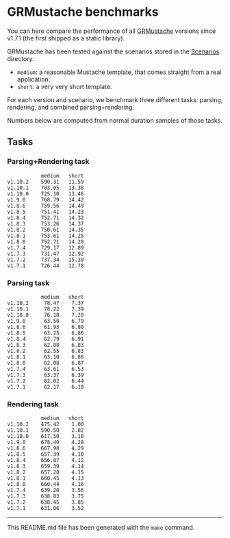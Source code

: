 # GRMustache benchmarks

You can here compare the performance of all [GRMustache](https://github.com/groue/GRMustache) versions since v1.7.1 (the first shipped as a static library).

GRMustache has been tested against the scenarios stored in the [Scenarios](GRMustacheBenchmark/tree/master/Scenarios) directory.

- `medium`: a reasonable Mustache template, that comes straight from a real application.
- `short`: a very very short template.

For each version and scenario, we benchmark three different tasks: parsing, rendering, and combined parsing+rendering.

Numbers below are computed from normal duration samples of those tasks.

## Tasks


### Parsing+Rendering task

	           medium   short
	v1.10.2    590.31   11.59
	v1.10.1    703.05   13.38
	v1.10.0    725.10   13.46
	v1.9.0     768.79   14.42
	v1.8.6     759.56   14.49
	v1.8.5     751.41   14.23
	v1.8.4     752.71   14.32
	v1.8.3     753.26   14.37
	v1.8.2     750.61   14.35
	v1.8.1     753.61   14.25
	v1.8.0     752.71   14.20
	v1.7.4     729.17   12.89
	v1.7.3     731.47   12.92
	v1.7.2     737.34   15.39
	v1.7.1     726.44   12.78

### Parsing task

	           medium   short
	v1.10.2     78.47    7.37
	v1.10.1     78.22    7.39
	v1.10.0     76.18    7.28
	v1.9.0      63.50    6.79
	v1.8.6      61.93    6.80
	v1.8.5      63.25    6.86
	v1.8.4      62.79    6.91
	v1.8.3      62.88    6.83
	v1.8.2      62.55    6.83
	v1.8.1      63.10    6.86
	v1.8.0      62.08    6.87
	v1.7.4      63.61    6.53
	v1.7.3      63.37    6.39
	v1.7.2      62.02    6.44
	v1.7.1      62.17    6.18

### Rendering task

	           medium   short
	v1.10.2    475.42    1.00
	v1.10.1    590.50    2.82
	v1.10.0    617.50    3.10
	v1.9.0     678.40    4.28
	v1.8.6     667.98    4.29
	v1.8.5     657.39    4.10
	v1.8.4     656.87    4.12
	v1.8.3     659.39    4.14
	v1.8.2     657.28    4.15
	v1.8.1     660.45    4.13
	v1.8.0     660.44    4.16
	v1.7.4     639.20    3.56
	v1.7.3     638.83    3.75
	v1.7.2     638.45    3.85
	v1.7.1     631.06    3.52

-----

This README.md file has been generated with the `make` command.

